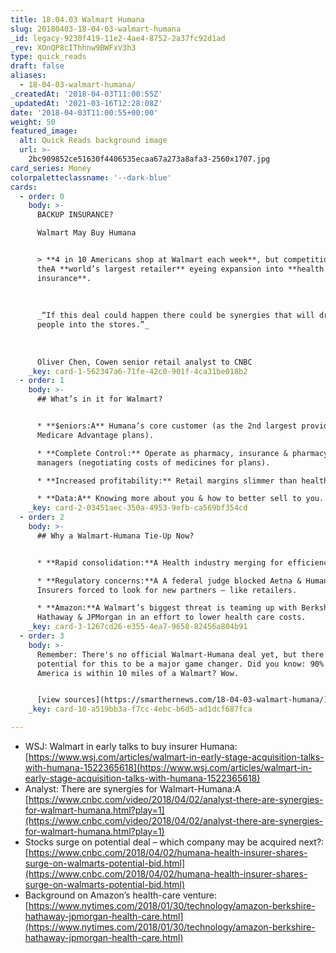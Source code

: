 ```yaml
---
title: 18.04.03 Walmart Humana
slug: 20180403-18-04-03-walmart-humana
_id: legacy-9230f419-11e2-4ae4-8752-2a37fc92d1ad
_rev: XOnQP8cIThhnw9BWFxV3h3
type: quick_reads
draft: false
aliases:
  - 18-04-03-walmart-humana/
_createdAt: '2018-04-03T11:00:55Z'
_updatedAt: '2021-03-16T12:28:08Z'
date: '2018-04-03T11:00:55+00:00'
weight: 50
featured_image:
  alt: Quick Reads background image
  url: >-
    2bc909852ce51630f4406535ecaa67a273a8afa3-2560x1707.jpg
card_series: Money
colorpaletteclassname: '--dark-blue'
cards:
  - order: 0
    body: >-
      BACKUP INSURANCE?  

      Walmart May Buy Humana


      > **4 in 10 Americans shop at Walmart each week**, but competition has
      theA **world’s largest retailer** eyeing expansion into **health
      insurance**.  
        
        
        
      _“If this deal could happen there could be synergies that will drive more
      people into the stores.”_  
        
        
        
      Oliver Chen, Cowen senior retail analyst to CNBC
    _key: card-1-562347a6-71fe-42c0-901f-4ca31be018b2
  - order: 1
    body: >-
      ## What’s in it for Walmart?


      * **$eniors:A** Humana’s core customer (as the 2nd largest provider of
      Medicare Advantage plans).

      * **Complete Control:** Operate as pharmacy, insurance & pharmacy benefit
      managers (negotiating costs of medicines for plans).

      * **Increased profitability:** Retail margins slimmer than health care.

      * **Data:A** Knowing more about you & how to better sell to you.
    _key: card-2-03451aec-350a-4953-9efb-ca569bf354cd
  - order: 2
    body: >-
      ## Why a Walmart-Humana Tie-Up Now?


      * **Rapid consolidation:**A Health industry merging for efficiencies.

      * **Regulatory concerns:**A A federal judge blocked Aetna & Humana merger.
      Insurers forced to look for new partners – like retailers.

      * **Amazon:**A Walmart’s biggest threat is teaming up with Berkshire
      Hathaway & JPMorgan in an effort to lower health care costs.
    _key: card-3-1267cd26-e355-4ea7-9658-82456a804b91
  - order: 3
    body: >-
      Remember: There's no official Walmart-Humana deal yet, but there's
      potential for this to be a major game changer. Did you know: 90% of
      America is within 10 miles of a Walmart? Wow.


      [view sources](https://smarthernews.com/18-04-03-walmart-humana/)
    _key: card-10-a519bb3a-f7cc-4ebc-b6d5-ad1dcf687fca

---
```

* WSJ: Walmart in early talks to buy insurer Humana:  
[https://www.wsj.com/articles/walmart-in-early-stage-acquisition-talks-with-humana-1522365618](https://www.wsj.com/articles/walmart-in-early-stage-acquisition-talks-with-humana-1522365618)
* Analyst: There are synergies for Walmart-Humana:A [https://www.cnbc.com/video/2018/04/02/analyst-there-are-synergies-for-walmart-humana.html?play=1](https://www.cnbc.com/video/2018/04/02/analyst-there-are-synergies-for-walmart-humana.html?play=1)
* Stocks surge on potential deal – which company may be acquired next?:  
[https://www.cnbc.com/2018/04/02/humana-health-insurer-shares-surge-on-walmarts-potential-bid.html](https://www.cnbc.com/2018/04/02/humana-health-insurer-shares-surge-on-walmarts-potential-bid.html)
* Background on Amazon’s health-care venture: [https://www.nytimes.com/2018/01/30/technology/amazon-berkshire-hathaway-jpmorgan-health-care.html](https://www.nytimes.com/2018/01/30/technology/amazon-berkshire-hathaway-jpmorgan-health-care.html)